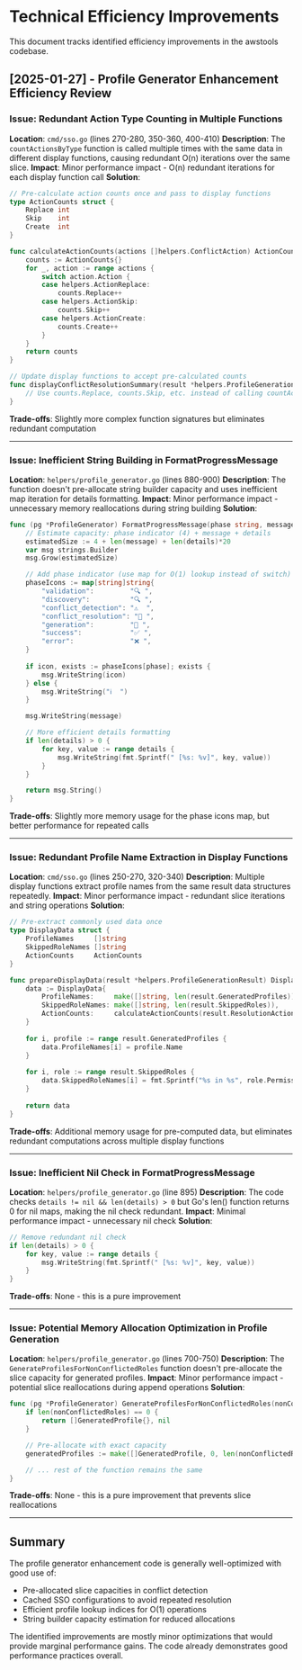 # Technical Efficiency Improvements

This document tracks identified efficiency improvements in the awstools codebase.

## [2025-01-27] - Profile Generator Enhancement Efficiency Review

### Issue: Redundant Action Type Counting in Multiple Functions
**Location**: `cmd/sso.go` (lines 270-280, 350-360, 400-410)
**Description**: The `countActionsByType` function is called multiple times with the same data in different display functions, causing redundant O(n) iterations over the same slice.
**Impact**: Minor performance impact - O(n) redundant iterations for each display function call
**Solution**:
```go
// Pre-calculate action counts once and pass to display functions
type ActionCounts struct {
    Replace int
    Skip    int
    Create  int
}

func calculateActionCounts(actions []helpers.ConflictAction) ActionCounts {
    counts := ActionCounts{}
    for _, action := range actions {
        switch action.Action {
        case helpers.ActionReplace:
            counts.Replace++
        case helpers.ActionSkip:
            counts.Skip++
        case helpers.ActionCreate:
            counts.Create++
        }
    }
    return counts
}

// Update display functions to accept pre-calculated counts
func displayConflictResolutionSummary(result *helpers.ProfileGenerationResult, counts ActionCounts) {
    // Use counts.Replace, counts.Skip, etc. instead of calling countActionsByType
}
```
**Trade-offs**: Slightly more complex function signatures but eliminates redundant computation

---

### Issue: Inefficient String Building in FormatProgressMessage
**Location**: `helpers/profile_generator.go` (lines 880-900)
**Description**: The function doesn't pre-allocate string builder capacity and uses inefficient map iteration for details formatting.
**Impact**: Minor performance impact - unnecessary memory reallocations during string building
**Solution**:
```go
func (pg *ProfileGenerator) FormatProgressMessage(phase string, message string, details map[string]any) string {
    // Estimate capacity: phase indicator (4) + message + details
    estimatedSize := 4 + len(message) + len(details)*20
    var msg strings.Builder
    msg.Grow(estimatedSize)

    // Add phase indicator (use map for O(1) lookup instead of switch)
    phaseIcons := map[string]string{
        "validation":         "🔍 ",
        "discovery":          "🔍 ",
        "conflict_detection": "⚠️  ",
        "conflict_resolution": "🔧 ",
        "generation":         "📝 ",
        "success":            "✅ ",
        "error":              "❌ ",
    }
    
    if icon, exists := phaseIcons[phase]; exists {
        msg.WriteString(icon)
    } else {
        msg.WriteString("ℹ️  ")
    }

    msg.WriteString(message)

    // More efficient details formatting
    if len(details) > 0 {
        for key, value := range details {
            msg.WriteString(fmt.Sprintf(" [%s: %v]", key, value))
        }
    }

    return msg.String()
}
```
**Trade-offs**: Slightly more memory usage for the phase icons map, but better performance for repeated calls

---

### Issue: Redundant Profile Name Extraction in Display Functions
**Location**: `cmd/sso.go` (lines 250-270, 320-340)
**Description**: Multiple display functions extract profile names from the same result data structures repeatedly.
**Impact**: Minor performance impact - redundant slice iterations and string operations
**Solution**:
```go
// Pre-extract commonly used data once
type DisplayData struct {
    ProfileNames     []string
    SkippedRoleNames []string
    ActionCounts     ActionCounts
}

func prepareDisplayData(result *helpers.ProfileGenerationResult) DisplayData {
    data := DisplayData{
        ProfileNames:     make([]string, len(result.GeneratedProfiles)),
        SkippedRoleNames: make([]string, len(result.SkippedRoles)),
        ActionCounts:     calculateActionCounts(result.ResolutionActions),
    }
    
    for i, profile := range result.GeneratedProfiles {
        data.ProfileNames[i] = profile.Name
    }
    
    for i, role := range result.SkippedRoles {
        data.SkippedRoleNames[i] = fmt.Sprintf("%s in %s", role.PermissionSetName, role.AccountName)
    }
    
    return data
}
```
**Trade-offs**: Additional memory usage for pre-computed data, but eliminates redundant computations across multiple display functions

---

### Issue: Inefficient Nil Check in FormatProgressMessage
**Location**: `helpers/profile_generator.go` (line 895)
**Description**: The code checks `details != nil && len(details) > 0` but Go's len() function returns 0 for nil maps, making the nil check redundant.
**Impact**: Minimal performance impact - unnecessary nil check
**Solution**:
```go
// Remove redundant nil check
if len(details) > 0 {
    for key, value := range details {
        msg.WriteString(fmt.Sprintf(" [%s: %v]", key, value))
    }
}
```
**Trade-offs**: None - this is a pure improvement

---

### Issue: Potential Memory Allocation Optimization in Profile Generation
**Location**: `helpers/profile_generator.go` (lines 700-750)
**Description**: The `GenerateProfilesForNonConflictedRoles` function doesn't pre-allocate the slice capacity for generated profiles.
**Impact**: Minor performance impact - potential slice reallocations during append operations
**Solution**:
```go
func (pg *ProfileGenerator) GenerateProfilesForNonConflictedRoles(nonConflictedRoles []DiscoveredRole) ([]GeneratedProfile, error) {
    if len(nonConflictedRoles) == 0 {
        return []GeneratedProfile{}, nil
    }

    // Pre-allocate with exact capacity
    generatedProfiles := make([]GeneratedProfile, 0, len(nonConflictedRoles))

    // ... rest of the function remains the same
}
```
**Trade-offs**: None - this is a pure improvement that prevents slice reallocations

---

## Summary

The profile generator enhancement code is generally well-optimized with good use of:
- Pre-allocated slice capacities in conflict detection
- Cached SSO configurations to avoid repeated resolution
- Efficient profile lookup indices for O(1) operations
- String builder capacity estimation for reduced allocations

The identified improvements are mostly minor optimizations that would provide marginal performance gains. The code already demonstrates good performance practices overall.